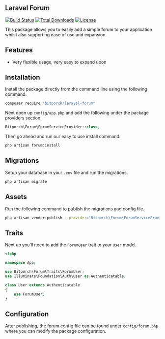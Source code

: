 ## Laravel Forum

[![Build Status](https://travis-ci.org/bitporch/laravel-forum.svg?branch=master)](https://travis-ci.org/bitporch/laravel-forum)
[![Total Downloads](https://poser.pugx.org/bitporch/laravel-forum/downloads)](https://packagist.org/packages/bitporch/laravel-forum)
[![License](https://poser.pugx.org/bitporch/laravel-forum/license)](https://packagist.org/packages/bitporch/laravel-forum)

This package allows you to easily add a simple forum to your application whilst also supporting ease of use and expansion.

## Features

+ Very flexible usage, very easy to expand upon

## Installation

Install the package directly from the command line using the following command.

```bash
composer require "bitporch/laravel-forum"
```

Next open up `config/app.php` and add the following under the package providers section.

```php
Bitporch\Forum\ForumServiceProvider::class,
```

Then go ahead and run our easy to use install command.

```bash
php artisan forum:install
```

## Migrations
Setup your database in your `.env` file and run the migrations.

```bash
php artisan migrate
```

## Assets

Run the following command to publish the migrations and config file.

```bash
php artisan vendor:publish --provider="Bitporch\Forum\ForumServiceProvider"
```

## Traits

Next up you'll need to add the `ForumUser` trait to your `User` model.

```php
<?php

namespace App;

use Bitporch\Forum\Traits\ForumUser;
use Illuminate\Foundation\Auth\User as Authenticatable;

class User extends Authenticatable
{
    use ForumUser;
}
```

## Configuration

After publishing, the forum config file can be found under `config/forum.php` where you can modify the package configuration.
